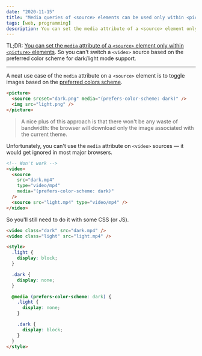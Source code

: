 ```yaml
---
date: "2020-11-15"
title: "Media queries of <source> elements can be used only within <picure> elements"
tags: [web, programming]
description: You can set the media attribute of a <source> element only within <picture> elements. So you can't switch a <video> source based on the preferred color scheme for dark/light mode support.
---
```


TL;DR: [You can set the `media` attribute of a `<source>` element only within `<picture>` elements](https://developer.mozilla.org/en-US/docs/Web/HTML/Element/source). So you can't switch a `<video>` source based on the preferred color scheme for dark/light mode support.

---

A neat use case of the `media` attribute on a `<source>` element is to toggle images based on the [preferred colors scheme](https://developer.mozilla.org/en-US/docs/Web/CSS/@media/prefers-color-scheme).

```html
<picture>
  <source srcset="dark.png" media="(prefers-color-scheme: dark)" />
  <img src="light.png" />
</picture>
```

> A nice plus of this approach is that there won't be any waste of bandwidth: the browser will download only the image associated with the current theme.

Unfortunately, you can't use the `media` attribute on `<video>` sources — it would get ignored in most major browsers.

```html
<!-- Won't work -->
<video>
  <source
    src="dark.mp4"
    type="video/mp4"
    media="(prefers-color-scheme: dark)"
  />
  <source src="light.mp4" type="video/mp4" />
</video>
```

So you'll still need to do it with some CSS (or JS).

```html
<video class="dark" src="dark.mp4" />
<video class="light" src="light.mp4" />

<style>
  .light {
    display: block;
  }

  .dark {
    display: none;
  }

  @media (prefers-color-scheme: dark) {
    .light {
      display: none;
    }

    .dark {
      display: block;
    }
  }
</style>
```
